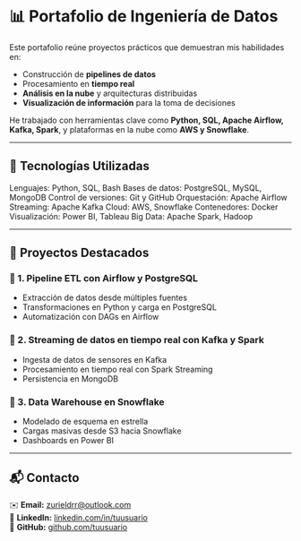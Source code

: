 # 📊 Portafolio de Ingeniería de Datos  

Este portafolio reúne proyectos prácticos que demuestran mis habilidades en:  
- Construcción de **pipelines de datos**  
- Procesamiento en **tiempo real**  
- **Análisis en la nube** y arquitecturas distribuidas  
- **Visualización de información** para la toma de decisiones  

He trabajado con herramientas clave como **Python, SQL, Apache Airflow, Kafka, Spark**, y plataformas en la nube como **AWS y Snowflake**.  

---

## 🚀 Tecnologías Utilizadas  

Lenguajes: Python, SQL, Bash 
Bases de datos: PostgreSQL, MySQL, MongoDB 
Control de versiones: Git y GitHub 
Orquestación: Apache Airflow 
Streaming: Apache Kafka 
Cloud: AWS, Snowflake
Contenedores: Docker 
Visualización: Power BI, Tableau 
Big Data: Apache Spark, Hadoop

---

## 📂 Proyectos Destacados  

### 🔹 1. Pipeline ETL con Airflow y PostgreSQL  
- Extracción de datos desde múltiples fuentes  
- Transformaciones en Python y carga en PostgreSQL  
- Automatización con DAGs en Airflow  

### 🔹 2. Streaming de datos en tiempo real con Kafka y Spark  
- Ingesta de datos de sensores en Kafka  
- Procesamiento en tiempo real con Spark Streaming  
- Persistencia en MongoDB  

### 🔹 3. Data Warehouse en Snowflake  
- Modelado de esquema en estrella  
- Cargas masivas desde S3 hacia Snowflake  
- Dashboards en Power BI  

---

## 📬 Contacto  

✉️ **Email:** [zurieldrr@outlook.com](mailto:zurieldrr@outlook.com)  
💼 **LinkedIn:** [linkedin.com/in/tuusuario](https://linkedin.com/in/tuusuario)  
🐙 **GitHub:** [github.com/tuusuario](https://github.com/tuusuario)  
